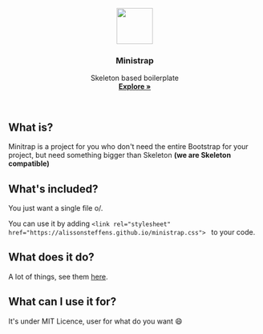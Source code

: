 <p align="center">
  <a href="https://alissonsteffens.github.io/ministrap/">
    <img src="https://alissonsteffens.github.io/ministrap/logo.svg" alt="" width=72 height=72>
  </a>

  <h3 align="center">Ministrap</h3>

  <p align="center">
    Skeleton based boilerplate
    <br>
    <a href="https://alissonsteffens.github.io/ministrap/"><strong>Explore »</strong></a>
    
  </p>
</p>

<br>

## What is?

Minitrap is a project for you who don't need the entire Bootstrap for your project, but need something bigger than Skeleton **(we are Skeleton compatible)**

## What's included?
You just want a single file o/.

You can use it by adding <kbd>`<link rel="stylesheet" href="https://alissonsteffens.github.io/ministrap.css">
`</kbd> to your code.

## What does it do?
A lot of things, see them [here](https://alissonsteffens.github.io/ministrap).

## What can I use it for?
It's under MIT Licence, user for what do you want :smile:

